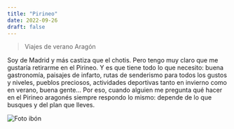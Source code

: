 ```yaml
---
title: "Pirineo"
date: 2022-09-26
draft: false
---
```


> Viajes de verano
> Aragón

Soy de Madrid y más castiza que el chotis. Pero tengo muy claro que me gustaría retirarme en el Pirineo. Y es que tiene todo lo que necesito: buena gastronomía, paisajes de infarto, rutas de senderismo para todos los gustos y niveles, pueblos preciosos, actividades deportivas tanto en invierno como en verano, buena gente… Por eso, cuando alguien me pregunta qué hacer en el Pirineo aragonés siempre respondo lo mismo: depende de lo que busques y del plan que lleves.

![Foto ibón](https://i0.wp.com/www.lamochilademama.com/wp-content/uploads/2020/11/banco-refugio-respomuso-pirineo.jpg?w=770&ssl=1)